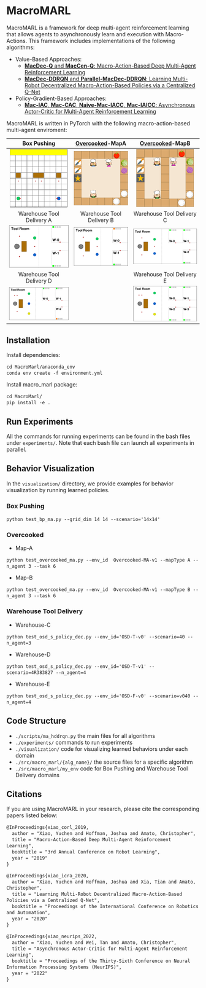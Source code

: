 # MacroMARL

MacroMARL is a framework for deep multi-agent reinforcement learning that allows agents to asynchronously learn and execution with Macro-Actions. This framework includes implementations of the following algorithms:
- Value-Based Approaches:
  - [**MacDec-Q** and **MacCen-Q**: Macro-Action-Based Deep Multi-Agent Reinforcement Learning](https://arxiv.org/abs/2004.08646)
  - [**MacDec-DDRQN** and **Parallel-MacDec-DDRQN**: Learning Multi-Robot Decentralized Macro-Action-Based Policies via a Centralized Q-Net](https://arxiv.org/abs/1909.08776)
- Policy-Gradient-Based Approaches:
  - [**Mac-IAC**, **Mac-CAC**, **Naive-Mac-IACC**, **Mac-IAICC**: Asynchronous Actor-Critic for Multi-Agent Reinforcement Learning](https://arxiv.org/abs/2209.10113)
  
MacroMARL is written in PyTorch with the following macro-action-based multi-agent enviroment:

| Box Pushing | [Overcooked](https://github.com/WeihaoTan/gym-macro-overcooked)-MapA | [Overcooked](https://github.com/WeihaoTan/gym-macro-overcooked)-MapB |
|:---:|:---:|:---:|
| <img src="https://github.com/yuchen-x/gifs/blob/master/BP14x14.png" width=150></img> | <img src="https://github.com/yuchen-x/gifs/blob/master/3_agent_D.png" width=150></img> | <img src="https://github.com/yuchen-x/gifs/blob/master/3_agent_F.png" width=150></img> |
| Warehouse Tool Delivery A | Warehouse Tool Delivery B | Warehouse Tool Delivery C |
| <img src="https://github.com/yuchen-x/gifs/blob/master/wtd_a_small.png" width=230></img> | <img src="https://github.com/yuchen-x/gifs/blob/master/wtd_b_small.png" width=230></img> | <img src="https://github.com/yuchen-x/gifs/blob/master/wtd_c_small.png" width=300></img> 
| Warehouse Tool Delivery D || Warehouse Tool Delivery E |
| <img src="https://github.com/yuchen-x/gifs/blob/master/wtd_e_small.png" width=300></img> || <img src="https://github.com/yuchen-x/gifs/blob/master/wtd_d_small.png" width=300></img> | 

## Installation
Install dependencies:
```
cd MacroMarl/anaconda_env
conda env create -f environment.yml
```
Install macro_marl package:
```
cd MacroMarl/
pip install -e .
```

## Run Experiments
All the commands for running experiments can be found in the bash files under `experiments/`. Note that each bash file can launch all experiments in parallel.

## Behavior Visualization
In the `visualization/` directory, we provide examples for behavior visualization by running learned policies.
### Box Pushing
```
python test_bp_ma.py --grid_dim 14 14 --scenario='14x14'
```
### Overcooked
- Map-A
```
python test_overcooked_ma.py --env_id  Overcooked-MA-v1 --mapType A --n_agent 3 --task 6
```
- Map-B
```
python test_overcooked_ma.py --env_id  Overcooked-MA-v1 --mapType B --n_agent 3 --task 6
```
### Warehouse Tool Delivery
- Warehouse-C
```
python test_osd_s_policy_dec.py --env_id='OSD-T-v0' --scenario=40 --n_agent=3
```
- Warehouse-D
```
python test_osd_s_policy_dec.py --env_id='OSD-T-v1' --scenario=4R383827 --n_agent=4
```
- Warehouse-E
```
python test_osd_s_policy_dec.py --env_id='OSD-F-v0' --scenario=v040 --n_agent=4
```

## Code Structure
- `./scripts/ma_hddrqn.py` the main files for all algorithms
- `./experiments/` commands to run experiments
- `./visualization/` code for visualizing learned behaviors under each domain 
- `./src/macro_marl/{alg_name}/` the source files for a specific algorithm
- `./src/macro_marl/my_env` code for Box Pushing and Warehouse Tool Delivery domains

## Citations
If you are using MacroMARL in your research, please cite the corresponding papers listed below:
```
@InProceedings{xiao_corl_2019,
  author = "Xiao, Yuchen and Hoffman, Joshua and Amato, Christopher",
  title = "Macro-Action-Based Deep Multi-Agent Reinforcement Learning",
  booktitle = "3rd Annual Conference on Robot Learning",
  year = "2019"
}
```
```
@InProceedings{xiao_icra_2020,
  author = "Xiao, Yuchen and Hoffman, Joshua and Xia, Tian and Amato, Christopher",
  title = "Learning Multi-Robot Decentralized Macro-Action-Based Policies via a Centralized Q-Net",
  booktitle = "Proceedings of the International Conference on Robotics and Automation",
  year = "2020"
}
```
```
@InProceedings{xiao_neurips_2022,
  author = "Xiao, Yuchen and Wei, Tan and Amato, Christopher",
  title = "Asynchronous Actor-Critic for Multi-Agent Reinforcement Learning",
  booktitle = "Proceedings of the Thirty-Sixth Conference on Neural Information Processing Systems (NeurIPS)",
  year = "2022"
}
```
